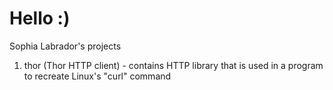 # Hello :)
Sophia Labrador's projects

1. thor (Thor HTTP client) - contains HTTP library that is used in a program to recreate Linux's "curl" command
